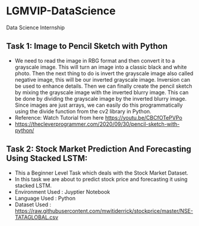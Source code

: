 # LGMVIP-DataScience
Data Science Internship
## Task 1: Image to Pencil Sketch with Python
* We need to read the image in RBG format and then convert it to a grayscale image. This will turn an image into a classic black and white photo. Then the next thing to do is invert the grayscale image also called negative image, this will be our inverted grayscale image. Inversion can be used to enhance details. Then we can finally create the pencil sketch by mixing the grayscale image with the inverted blurry image. This can be done by dividing the grayscale image by the inverted blurry image. Since images are just arrays, we can easily do this programmatically using the divide function from the cv2 library in Python.
* Reference: Watch Tutorial from here https://youtu.be/CBCfOTePVPo
* https://thecleverprogrammer.com/2020/09/30/pencil-sketch-with-python/


## Task 2: Stock Market Prediction And Forecasting Using Stacked LSTM:
* This a Beginner Level Task which deals with the Stock Market Dataset. 
* In this task we are about to predict stock price and forecasting it using stacked LSTM.
* Environment Used : Juyptier Notebook
* Language Used : Python
* Dataset Used : https://raw.githubusercontent.com/mwitiderrick/stockprice/master/NSE-TATAGLOBAL.csv
